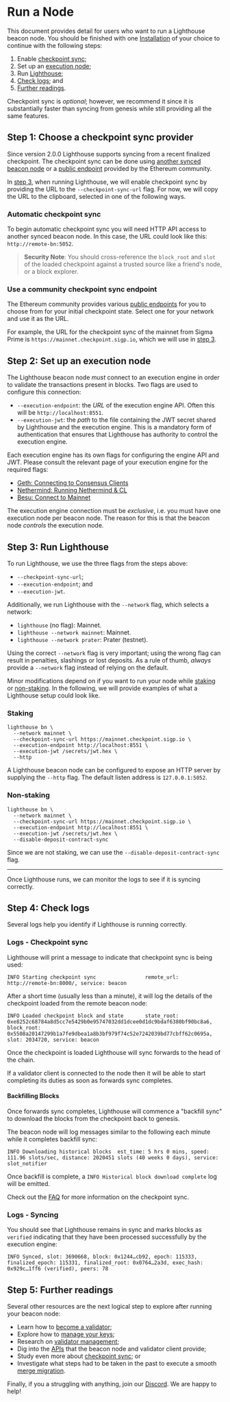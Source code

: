 # Run a Node

This document provides detail for users who want to run a Lighthouse beacon node.
You should be finished with one [Installation](./installation.md) of your choice to continue with the following steps:

1. Enable [checkpoint sync](#step-1-checkpoint-sync);
1. Set up an [execution node](#step-2-set-up-an-execution-node);
1. Run [Lighthouse](#step-3-run-lighthouse);
1. [Check logs](#step-4-check-logs); and
1. [Further readings](#step-5-further-readings).

Checkpoint sync is *optional*; however,  we recommend it since it is substantially faster
than syncing from genesis while still providing all the same features.

## Step 1: Choose a checkpoint sync provider

Since version 2.0.0 Lighthouse supports syncing from a recent finalized checkpoint.
The checkpoint sync can be done using [another synced beacon node](#automatic-checkpoint-sync) or a [public endpoint](#use-a-community-checkpoint-sync-endpoint) provided by the Ethereum community.

In [step 3](#step-3-run-lighthouse), when running Lighthouse,
we will enable checkpoint sync by providing the URL to the `--checkpoint-sync-url` flag.
For now, we will copy the URL to the clipboard, selected in one of the following ways.

### Automatic checkpoint sync

To begin automatic checkpoint sync you will need HTTP API access to another synced beacon node.
In this case, the URL could look like this: `http://remote-bn:5052`.

> **Security Note**: You should cross-reference the `block_root` and `slot` of the loaded checkpoint
> against a trusted source like a friend's node, or a block explorer.

### Use a community checkpoint sync endpoint

The Ethereum community provides various [public endpoints](https://eth-clients.github.io/checkpoint-sync-endpoints/) for you to choose from for your initial checkpoint state. Select one for your network and use it as the URL.

For example, the URL for the checkpoint sync of the mainnet from Sigma Prime is `https://mainnet.checkpoint.sigp.io`,
which we will use in [step 3](#step-3-run-lighthouse).

## Step 2: Set up an execution node

The Lighthouse beacon node *must* connect to an execution engine in order to validate the transactions
present in blocks. Two flags are used to configure this connection:

- `--execution-endpoint`: the *URL* of the execution engine API. Often this will be
  `http://localhost:8551`.
- `--execution-jwt`: the *path* to the file containing the JWT secret shared by Lighthouse and the
  execution engine. This is a mandatory form of authentication that ensures that Lighthouse
has authority to control the execution engine.

Each execution engine has its own flags for configuring the engine API and JWT.
Please consult the relevant page of your execution engine for the required flags:

- [Geth: Connecting to Consensus Clients](https://geth.ethereum.org/docs/interface/consensus-clients)
- [Nethermind: Running Nethermind & CL](https://docs.nethermind.io/nethermind/first-steps-with-nethermind/running-nethermind-post-merge)
- [Besu: Connect to Mainnet](https://besu.hyperledger.org/en/stable/public-networks/get-started/connect/mainnet/)

The execution engine connection must be *exclusive*, i.e. you must have one execution node
per beacon node. The reason for this is that the beacon node _controls_ the execution node.

## Step 3: Run Lighthouse

To run Lighthouse, we use the three flags from the steps above:
- `--checkpoint-sync-url`;
- `--execution-endpoint`; and
- `--execution-jwt`.

Additionally, we run Lighthouse with the `--network` flag, which selects a network:

- `lighthouse` (no flag): Mainnet.
- `lighthouse --network mainnet`: Mainnet.
- `lighthouse --network prater`: Prater (testnet).

Using the correct `--network` flag is very important; using the wrong flag can
result in penalties, slashings or lost deposits. As a rule of thumb, *always*
provide a `--network` flag instead of relying on the default.

Minor modifications depend on if you want to run your node while [staking](#staking) or [non-staking](#non-staking).
In the following, we will provide examples of what a Lighthouse setup could look like.

### Staking

```
lighthouse bn \
  --network mainnet \
  --checkpoint-sync-url https://mainnet.checkpoint.sigp.io \
  --execution-endpoint http://localhost:8551 \
  --execution-jwt /secrets/jwt.hex \
  --http
```

A Lighthouse beacon node can be configured to expose an HTTP server by supplying the `--http` flag. The default listen address is `127.0.0.1:5052`.

### Non-staking

``` 
lighthouse bn \
  --network mainnet \
  --checkpoint-sync-url https://mainnet.checkpoint.sigp.io \
  --execution-endpoint http://localhost:8551 \
  --execution-jwt /secrets/jwt.hex \
  --disable-deposit-contract-sync
```

Since we are not staking, we can use the `--disable-deposit-contract-sync` flag.

---

Once Lighthouse runs, we can monitor the logs to see if it is syncing correctly.

## Step 4: Check logs
Several logs help you identify if Lighthouse is running correctly. 

### Logs - Checkpoint sync
Lighthouse will print a message to indicate that checkpoint sync is being used:

```
INFO Starting checkpoint sync                remote_url: http://remote-bn:8000/, service: beacon
```

After a short time (usually less than a minute), it will log the details of the checkpoint
loaded from the remote beacon node:

```
INFO Loaded checkpoint block and state       state_root: 0xe8252c68784a8d5cc7e5429b0e95747032dd1dcee0d1dc9bdaf6380bf90bc8a6, block_root: 0x5508a20147299b1a7fe9dbea1a8b3bf979f74c52e7242039bd77cbff62c0695a, slot: 2034720, service: beacon
```

Once the checkpoint is loaded Lighthouse will sync forwards to the head of the chain.

If a validator client is connected to the node then it will be able to start completing its duties
as soon as forwards sync completes.

#### Backfilling Blocks

Once forwards sync completes, Lighthouse will commence a "backfill sync" to download the blocks
from the checkpoint back to genesis.

The beacon node will log messages similar to the following each minute while it completes backfill
sync:

```
INFO Downloading historical blocks  est_time: 5 hrs 0 mins, speed: 111.96 slots/sec, distance: 2020451 slots (40 weeks 0 days), service: slot_notifier
```

Once backfill is complete, a `INFO Historical block download complete` log will be emitted.

Check out the [FAQ](./checkpoint-sync.md#faq) for more information on the checkpoint sync.

### Logs - Syncing

You should see that Lighthouse remains in sync and marks blocks
as `verified` indicating that they have been processed successfully by the execution engine:

```
INFO Synced, slot: 3690668, block: 0x1244…cb92, epoch: 115333, finalized_epoch: 115331, finalized_root: 0x0764…2a3d, exec_hash: 0x929c…1ff6 (verified), peers: 78
```


## Step 5: Further readings

Several other resources are the next logical step to explore after running your beacon node: 

- Learn how to [become a validator](./mainnet-validator.md);
- Explore how to [manage your keys](./key-management.md);
- Research on [validator management](./validator-management.md);
- Dig into the [APIs](./api.md) that the beacon node and validator client provide;
- Study even more about [checkpoint sync](./checkpoint-sync.md); or
- Investigate what steps had to be taken in the past to execute a smooth [merge migration](./merge-migration.md).

Finally, if you a struggling with anything, join our [Discord](https://discord.gg/cyAszAh). We are happy to help!